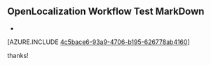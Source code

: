 ## OpenLocalization Workflow Test MarkDown
* 

[AZURE.INCLUDE [4c5bace6-93a9-4706-b195-626778ab4160](calleeMd1.md)]

 
thanks!